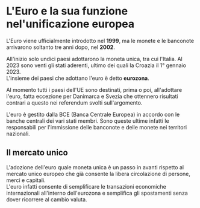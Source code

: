 # L'Euro e la sua funzione nel'unificazione europea

L'Euro viene ufficialmente introdotto nel **1999**, ma le monete e le banconote
arrivarono soltanto tre anni dopo, nel **2002**.

All'inizio solo undici paesi adottarono la moneta unica, tra cui l'Italia. Al
2023 sono venti gli stati aderenti, ultimo dei quali la Croazia il 1° gennaio
2023.\
L'insieme dei paesi che adottano l'euro è detto **eurozona**.

Al momento tutti i paesi dell'UE sono destinati, prima o poi, all'adottare
l'euro, fatta eccezione per Danimarca e Svezia che ottennero risultati contrari
a questo nei referendum svolti sull'argomento.

L'euro è gestito dalla BCE (Banca Centrale Europea) in accordo con le banche
centrali dei vari stati membri. Sono queste ultime infatti le responsabili per
l'immissione delle banconote e delle monete nei territori nazionali.

## Il mercato unico

L'adozione dell'euro quale moneta unica è un passo in avanti rispetto al mercato
unico europeo che già consente la libera circolazione di persone, merci e
capitali.\
L'euro infatti consente di semplificare le transazioni economiche internazionali
all'interno dell'eurozona e semplifica gli spostamenti senza dover ricorrere al
cambio valuta.
